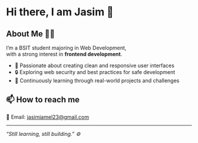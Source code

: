 # Hi there, I am Jasim 👋

## About Me 🧑‍💻

I’m a BSIT student majoring in Web Development,  
with a strong interest in **frontend development**.

- 🎨 Passionate about creating clean and responsive user interfaces  
- 🔒 Exploring web security and best practices for safe development  
- 🚀 Continuously learning through real-world projects and challenges  

## 📫 How to reach me

📧 Email: jasimjamel23@gmail.com

---

_“Still learning, still building.” ⚙️_



